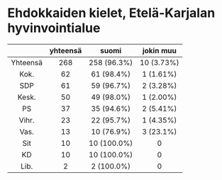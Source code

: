# Ehdokkaiden kielet, Etelä-Karjalan hyvinvointialue

| |yhteensä|suomi|jokin muu|
|:---:|:---:|:---:|:---:|
|Yhteensä|268|258 (96.3%)|10 (3.73%)|
|Kok.|62|61 (98.4%)|1 (1.61%)|
|SDP|61|59 (96.7%)|2 (3.28%)|
|Kesk.|50|49 (98.0%)|1 (2.00%)|
|PS|37|35 (94.6%)|2 (5.41%)|
|Vihr.|23|22 (95.7%)|1 (4.35%)|
|Vas.|13|10 (76.9%)|3 (23.1%)|
|Sit|10|10 (100.0%)|0|
|KD|10|10 (100.0%)|0|
|Lib.|2|2 (100.0%)|0|

